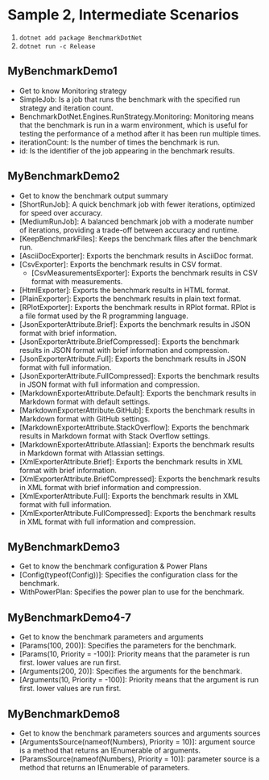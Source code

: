 # Sample 2, Intermediate Scenarios

1. `dotnet add package BenchmarkDotNet`
2. `dotnet run -c Release`


## MyBenchmarkDemo1
- Get to know Monitoring strategy
- SimpleJob: Is a job that runs the benchmark with the specified run strategy and iteration count.
- BenchmarkDotNet.Engines.RunStrategy.Monitoring: Monitoring means that the benchmark is run in a warm environment, which is useful for testing the performance of a method after it has been run multiple times.
- iterationCount: Is the number of times the benchmark is run.
- id: Is the identifier of the job appearing in the benchmark results.

## MyBenchmarkDemo2
- Get to know the benchmark output summary
- [ShortRunJob]: A quick benchmark job with fewer iterations, optimized for speed over accuracy.
- [MediumRunJob]: A balanced benchmark job with a moderate number of iterations, providing a trade-off between accuracy and runtime.
- [KeepBenchmarkFiles]: Keeps the benchmark files after the benchmark run.
- [AsciiDocExporter]: Exports the benchmark results in AsciiDoc format.
- [CsvExporter]: Exports the benchmark results in CSV format.
	- [CsvMeasurementsExporter]: Exports the benchmark results in CSV format with measurements.
- [HtmlExporter]: Exports the benchmark results in HTML format.
- [PlainExporter]: Exports the benchmark results in plain text format.
- [RPlotExporter]: Exports the benchmark results in RPlot format. RPlot is a file format used by the R programming language.
- [JsonExporterAttribute.Brief]: Exports the benchmark results in JSON format with brief information.
- [JsonExporterAttribute.BriefCompressed]: Exports the benchmark results in JSON format with brief information and compression.
- [JsonExporterAttribute.Full]: Exports the benchmark results in JSON format with full information.
- [JsonExporterAttribute.FullCompressed]: Exports the benchmark results in JSON format with full information and compression.
- [MarkdownExporterAttribute.Default]: Exports the benchmark results in Markdown format with default settings.
- [MarkdownExporterAttribute.GitHub]: Exports the benchmark results in Markdown format with GitHub settings.
- [MarkdownExporterAttribute.StackOverflow]: Exports the benchmark results in Markdown format with Stack Overflow settings.
- [MarkdownExporterAttribute.Atlassian]: Exports the benchmark results in Markdown format with Atlassian settings.
- [XmlExporterAttribute.Brief]: Exports the benchmark results in XML format with brief information.
- [XmlExporterAttribute.BriefCompressed]: Exports the benchmark results in XML format with brief information and compression.
- [XmlExporterAttribute.Full]: Exports the benchmark results in XML format with full information.
- [XmlExporterAttribute.FullCompressed]: Exports the benchmark results in XML format with full information and compression.

## MyBenchmarkDemo3
- Get to know the benchmark configuration & Power Plans
- [Config(typeof(Config))]: Specifies the configuration class for the benchmark.
- WithPowerPlan: Specifies the power plan to use for the benchmark.

## MyBenchmarkDemo4-7
- Get to know the benchmark parameters and arguments
- [Params(100, 200)]: Specifies the parameters for the benchmark.
- [Params(10, Priority = -100)]: Priority means that the parameter is run first. lower values are run first.
- [Arguments(200, 20)]: Specifies the arguments for the benchmark.
- [Arguments(10, Priority = -100)]: Priority means that the argument is run first. lower values are run first.

## MyBenchmarkDemo8
- Get to know the benchmark parameters sources and arguments sources
- [ArgumentsSource(nameof(Numbers), Priority = 10)]: argument source is a method that returns an IEnumerable of arguments.
- [ParamsSource(nameof(Numbers), Priority = 10)]: parameter source is a method that returns an IEnumerable of parameters.
